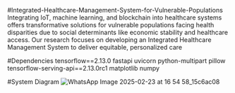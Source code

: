#Integrated-Healthcare-Management-System-for-Vulnerable-Populations
Integrating IoT, machine learning, and blockchain into healthcare systems offers transformative solutions for vulnerable populations facing health disparities due to social determinants like economic stability and healthcare access. Our research focuses on developing an Integrated Healthcare Management System to deliver equitable, personalized care

#Dependencies
tensorflow==2.13.0 fastapi uvicorn python-multipart pillow tensorflow-serving-api==2.13.0rc1 matplotlib numpy

#System Diagram
![WhatsApp Image 2025-02-23 at 16 54 58_15c6ac08](https://github.com/user-attachments/assets/b05ccf58-1023-4f49-9fd2-f1b3dc140b5c)
